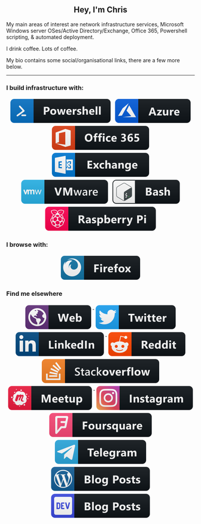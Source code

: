 <h2 align="center"><strong>Hey, I'm Chris</strong></h2>

<p>
My main areas of interest are network infrastructure services, Microsoft Windows server OSes/Active Directory/Exchange, Office 365, Powershell scripting, & automated deployment.

I drink coffee. Lots of coffee.

My bio contains some social/organisational links, there are a few more below.
</p>

---

### I build infrastructure with:
<p align="center">
    <img
        src="https://raw.githubusercontent.com/MikeCodesDotNET/ColoredBadges/master/svg/dev/tools/powershell.svg"
        alt="Powershell"
        style="vertical-align: top; margin: 4px;"
    />
    <img
        src="https://raw.githubusercontent.com/MikeCodesDotNET/ColoredBadges/master/svg/dev/services/azure.svg"
        alt="Azure"
        style="vertical-align: top; margin: 4px;"
    />
    <img
        src="https://raw.githubusercontent.com/MikeCodesDotNET/ColoredBadges/master/svg/dev/services/office_365.svg"
        alt="Office 365"
        style="vertical-align: top; margin: 4px;"
    />
    <img
        src="https://raw.githubusercontent.com/MikeCodesDotNET/ColoredBadges/master/svg/dev/services/exchange.svg"
        alt="Exchange"
        style="vertical-align: top; margin: 4px;"
    />
    <img
        src="https://raw.githubusercontent.com/MikeCodesDotNET/ColoredBadges/master/svg/dev/tools/vmware.svg"
        alt="VMware"
        style="vertical-align: top; margin: 4px;"
    />
    <img
        src="https://raw.githubusercontent.com/MikeCodesDotNET/ColoredBadges/master/svg/dev/tools/bash.svg"
        alt="Bash"
        style="vertical-align: top; margin: 4px;"
    />
    <img
        src="https://raw.githubusercontent.com/MikeCodesDotNET/ColoredBadges/master/svg/devices/raspberrypi.svg"
        alt="Raspberry Pi"
        style="vertical-align: top; margin: 4px;"
    />
</p>

### I browse with:
<p align="center">
    <a href="https://firefox.com">
        <img
            src="https://raw.githubusercontent.com/MikeCodesDotNET/ColoredBadges/master/svg/dev/misc/firefox.svg"
            alt="Firefox"
            style="vertical-align: top; margin: 4px;"
        />
    </a>
</p>

### Find me elsewhere
<p align="center">
    <a href="https://about.me/chris18890">
        <img
            src="https://raw.githubusercontent.com/MikeCodesDotNET/ColoredBadges/master/svg/dev/misc/web.svg"
            alt="Wesbite"
            style="vertical-align: top; margin: 4px;"
        />
    </a>
    <a href="https://twitter.com/chris18890">
        <img
            src="https://raw.githubusercontent.com/MikeCodesDotNET/ColoredBadges/master/svg/social/twitter.svg"
            alt="Twitter"
            style="vertical-align: top; margin: 4px;"
        />
    </a>
    <a href="https://www.linkedin.com/in/chris18890/">
        <img
            src="https://raw.githubusercontent.com/MikeCodesDotNET/ColoredBadges/master/svg/social/linkedin.svg"
            alt="LinkedIn"
            style="vertical-align: top; margin: 4px;"
        />
    </a>
    <a href="https://reddit.com/user/chris18890">
        <img
            src="https://raw.githubusercontent.com/MikeCodesDotNET/ColoredBadges/master/svg/social/reddit.svg"
            alt="Reddit"
            style="vertical-align: top; margin: 4px;"
        />
    </a>
    <a href="https://stackoverflow.com/users/2079693/chris-murray">
        <img
            src="https://raw.githubusercontent.com/MikeCodesDotNET/ColoredBadges/master/svg/social/stackoverflow.svg"
            alt="Stack Overflow"
            style="vertical-align: top; margin: 4px;"
        />
    </a>
    <a href="https://www.meetup.com/members/183727429/">
        <img
            src="https://raw.githubusercontent.com/MikeCodesDotNET/ColoredBadges/master/svg/social/meetup.svg"
            alt="Meetup"
            style="vertical-align: top; margin: 4px;"
        />
    </a>
    <a href="https://www.instagram.com/chris18890/">
        <img
            src="https://raw.githubusercontent.com/MikeCodesDotNET/ColoredBadges/master/svg/social/instagram.svg"
            alt="Instagram"
            style="vertical-align: top; margin: 4px;"
        />
    </a>
    <a href="https://www.foursquare.com/chris18890/">
        <img
            src="https://raw.githubusercontent.com/MikeCodesDotNET/ColoredBadges/master/svg/social/foursquare.svg"
            alt="Foursquare"
            style="vertical-align: top; margin: 4px;"
        />
    </a>
    <a href="https://t.me/chris18890/">
        <img
            src="https://raw.githubusercontent.com/MikeCodesDotNET/ColoredBadges/master/svg/social/telegram.svg"
            alt="Telegram"
            style="vertical-align: top; margin: 4px;"
        />
    </a>
    <a href="https://activelydirect.wordpress.com">
        <img
            src="https://raw.githubusercontent.com/MikeCodesDotNET/ColoredBadges/master/svg/blogs/wordpress.svg"
            alt="Wordpress - Actively Direct"
            style="vertical-align: top; margin: 4px;"
        />
    </a>
    <a href="https://dev.to/chris18890">
        <img
            src="https://raw.githubusercontent.com/MikeCodesDotNET/ColoredBadges/master/svg/blogs/devto.svg"
            alt="Dev.To"
            style="vertical-align: top; margin: 4px;"
        />
    </a>
</p>
